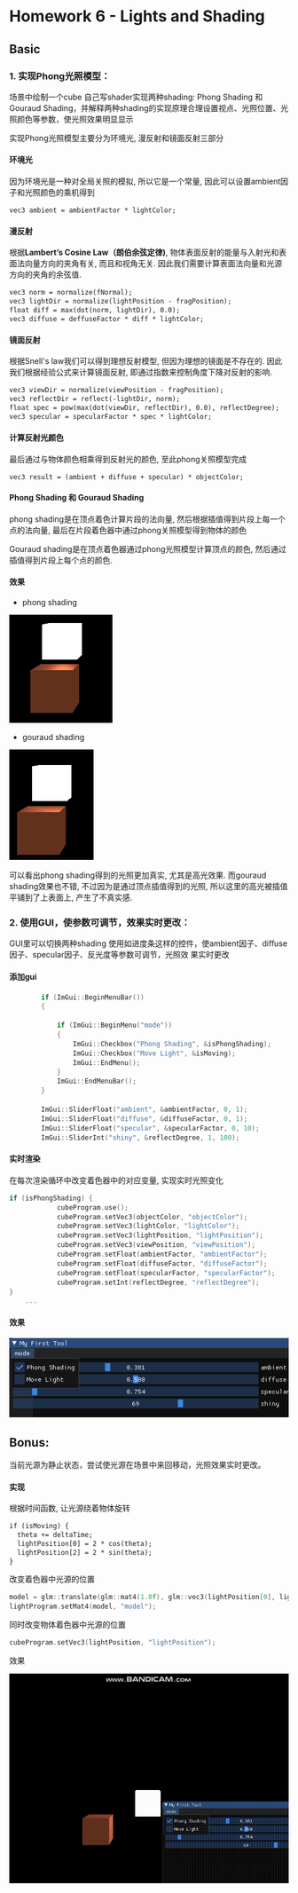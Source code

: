 

# Homework 6 - Lights and Shading

## Basic

### 1.  实现Phong光照模型： 

   场景中绘制一个cube 自己写shader实现两种shading: Phong Shading 和 Gouraud Shading，并解释两种shading的实现原理合理设置视点、光照位置、光照颜色等参数，使光照效果明显显示 

 实现Phong光照模型主要分为环境光, 漫反射和镜面反射三部分

#### 环境光

因为环境光是一种对全局关照的模拟, 所以它是一个常量, 因此可以设置ambient因子和光照颜色的乘机得到

```
vec3 ambient = ambientFactor * lightColor;
```

#### 漫反射

根据**Lambert’s Cosine Law（朗伯余弦定律)**, 物体表面反射的能量与入射光和表面法向量方向的夹角有关, 而且和视角无关. 因此我们需要计算表面法向量和光源方向的夹角的余弦值.

```
vec3 norm = normalize(fNormal);
vec3 lightDir = normalize(lightPosition - fragPosition);
float diff = max(dot(norm, lightDir), 0.0);
vec3 diffuse = deffuseFactor * diff * lightColor;
```

#### 镜面反射

根据Snell's law我们可以得到理想反射模型, 但因为理想的镜面是不存在的. 因此我们根据经验公式来计算镜面反射, 即通过指数来控制角度下降对反射的影响.

```
vec3 viewDir = normalize(viewPosition - fragPosition);
vec3 reflectDir = reflect(-lightDir, norm);  
float spec = pow(max(dot(viewDir, reflectDir), 0.0), reflectDegree);
vec3 specular = specularFactor * spec * lightColor;  
```

#### 计算反射光颜色

最后通过与物体颜色相乘得到反射光的颜色, 至此phong关照模型完成

```
vec3 result = (ambient + diffuse + specular) * objectColor;
```

####  Phong Shading 和 Gouraud Shading

phong shading是在顶点着色计算片段的法向量, 然后根据插值得到片段上每一个点的法向量, 最后在片段着色器中通过phong关照模型得到物体的颜色

Gouraud shading是在顶点着色器通过phong光照模型计算顶点的颜色, 然后通过插值得到片段上每个点的颜色.

#### 效果

- phong shading

![1557214493581](phong_shading.png)

* gouraud shading

![1557214577002](gouraud_shading.png)

可以看出phong shading得到的光照更加真实, 尤其是高光效果. 而gouraud shading效果也不错, 不过因为是通过顶点插值得到的光照, 所以这里的高光被插值平铺到了上表面上, 产生了不真实感.

###  2. 使用GUI，使参数可调节，效果实时更改：

 GUI里可以切换两种shading 使用如进度条这样的控件，使ambient因子、diﬀuse因子、specular因子、反光度等参数可调节，光照效 果实时更改 

#### 添加gui

```c++
		if (ImGui::BeginMenuBar())
		{	
			
			if (ImGui::BeginMenu("mode"))
			{
				ImGui::Checkbox("Phong Shading", &isPhongShading);
				ImGui::Checkbox("Move Light", &isMoving);
				ImGui::EndMenu();
			}
			ImGui::EndMenuBar();
		}

		ImGui::SliderFloat("ambient", &ambientFactor, 0, 1);
		ImGui::SliderFloat("diffuse", &diffuseFactor, 0, 1);
		ImGui::SliderFloat("specular", &specularFactor, 0, 10);
		ImGui::SliderInt("shiny", &reflectDegree, 1, 100);
```

#### 实时渲染

在每次渲染循环中改变着色器中的对应变量, 实现实时光照变化

```c++
if (isPhongShading) {
			cubeProgram.use();
			cubeProgram.setVec3(objectColor, "objectColor");
			cubeProgram.setVec3(lightColor, "lightColor");
			cubeProgram.setVec3(lightPosition, "lightPosition");
			cubeProgram.setVec3(viewPosition, "viewPosition");
			cubeProgram.setFloat(ambientFactor, "ambientFactor");
			cubeProgram.setFloat(diffuseFactor, "diffuseFactor");
			cubeProgram.setFloat(specularFactor, "specularFactor");
			cubeProgram.setInt(reflectDegree, "reflectDegree");
}
	...
```



#### 效果

![1557214893795](gui.png)

## Bonus: 

当前光源为静止状态，尝试使光源在场景中来回移动，光照效果实时更改。

#### 实现

根据时间函数, 让光源绕着物体旋转

```
if (isMoving) {
  theta += deltaTime;
  lightPosition[0] = 2 * cos(theta);
  lightPosition[2] = 2 * sin(theta);
}
```

改变着色器中光源的位置

```c++
model = glm::translate(glm::mat4(1.0f), glm::vec3(lightPosition[0], lightPosition[1], lightPosition[2]));
lightProgram.setMat4(model, "model");
```

同时改变物体着色器中光源的位置

```c++
cubeProgram.setVec3(lightPosition, "lightPosition");
```

效果

![moving](moving.gif)